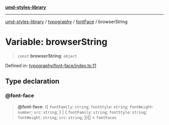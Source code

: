 [**umd-styles-library**](../../../../README.md)

***

[umd-styles-library](../../../../modules.md) / [typography](../../../README.md) / [fontFace](../README.md) / browserString

# Variable: browserString

> `const` **browserString**: `object`

Defined in: [typography/font-face/index.ts:11](https://github.com/UMD-Digital/design-system/blob/8c958a0419ab79ba8bcba0aabd12f79a69ac5834/packages/styles/source/typography/font-face/index.ts#L11)

## Type declaration

### @font-face

> **@font-face**: (\{ `fontFamily`: `string`; `fontStyle`: `string`; `fontWeight`: `number`; `src`: `string`; \} \| \{ `fontFamily`: `string`; `fontStyle`: `string`; `fontWeight`: `string`; `src`: `string`; \})[] = `fontFaces`
